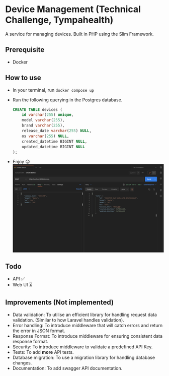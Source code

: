 # Device Management (Technical Challenge, Tympahealth)

A service for managing devices. Built in PHP using the Slim Framework.

## Prerequisite

- Docker

## How to use

- In your terminal, run `docker compose up`
- Run the following querying in the Postgres database.

  ```sql
  CREATE TABLE devices (
      id varchar(255) unique,
      model varchar(255),
      brand varchar(255),
      release_date varchar(255) NULL,
      os varchar(255) NULL,
      created_datetime BIGINT NULL,
      updated_datetime BIGINT NULL
  );
  ```

- Enjoy 😊
  ![postman screenshot](./screenshot.png)

## Todo

- API ✅
- Web UI ⏳

## Improvements (Not implemented)

- Data validation: To utilise an efficient library for handling request data validation. (Similar to how Laravel handles validation).
- Error handling: To introduce middleware that will catch errors and return the error in JSON format.
- Response Format: To introduce middleware for ensuring consistent data response format.
- Security: To introduce middleware to validate a predefined API Key.
- Tests: To add **more** API tests.
- Database migration: To use a migration library for handling database changes.
- Documentation: To add swagger API documentation.
